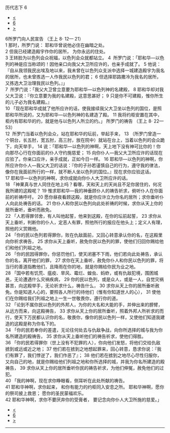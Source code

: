 ﻿





 历代志下 6




* [<](bible/2CH05.md)
* [6](bible/2CH.md)
* [>](bible/2CH07.md)



 
6所罗门向人民宣告 （王上
8·
12—
21）  
1 那时，所罗门说： 耶和华曾说他必住在幽暗之处。  
2 但我已经建造殿宇作你的居所， 为你永远的住处。  
3 王转脸为以色列会众祝福，以色列会众就都站立。 
4  所罗门说：「耶和华—以色列的神是应当称颂的！因他亲口向我父大卫所应许的，也亲手成就了。 
5 他说：『自从我领我民出埃及地以来，我未曾在以色列众支派中选择一城建造殿宇为我名的居所，也未曾拣选一人作我民以色列的君； 
6 但选择耶路撒冷为我名的居所，又拣选大卫治理我民以色列。』」  
7  所罗门说：「我父大卫曾立意要为耶和华—以色列神的名建殿， 
8 耶和华却对我父大卫说：『你立意要为我的名建殿，这意思甚好； 
9 只是你不可建殿，惟你所生的儿子必为我名建殿。』  
10 「现在耶和华成就了他所应许的话，使我接续我父大卫坐以色列的国位，是照耶和华所说的，又为耶和华—以色列神的名建造了殿。 
11 我将约柜安置在其中，柜内有耶和华的约，就是他与以色列人所立的约。」 所罗门的祷告 （王上
8·
22—
53）  
12  所罗门当着以色列会众，站在耶和华的坛前，举起手来， 
13 （所罗门曾造一个铜台，长五肘，宽五肘，高三肘，放在院中）就站在台上，当着以色列的会众跪下，向天举手， 
14 说：「耶和华—以色列的神啊，天上地下没有神可比你的！你向那尽心行在你面前的仆人守约施慈爱； 
15 向你仆人—我父大卫所应许的话现在应验了。你亲口应许，亲手成就，正如今日一样。 
16 耶和华—以色列的神啊，你所应许你仆人—我父大卫的话说：『你的子孙若谨慎自己的行为，遵守我的律法，像你在我面前所行的一样，就不断人坐以色列的国位。』现在求你应验这话。 
17 耶和华—以色列的神啊，求你成就向你仆人大卫所应许的话。  
18 「神果真与世人同住在地上吗？看哪，天和天上的天尚且不足你居住的，何况我所建的这殿呢？ 
19 惟求耶和华—我的神垂顾仆人的祷告祈求，俯听仆人在你面前的祈祷呼吁。 
20 愿你昼夜看顾这殿，就是你应许立为你名的居所；求你垂听仆人向此处祷告的话。 
21 你仆人和你民以色列向此处祈祷的时候，求你从天上你的居所垂听，垂听而赦免。  
22 「人若得罪邻舍，有人叫他起誓，他来到这殿，在你的坛前起誓， 
23 求你从天上垂听，判断你的仆人，定恶人有罪，照他所行的报应在他头上；定义人有理，照他的义赏赐他。  
24 「你的民以色列若得罪你，败在仇敌面前，又回心转意承认你的名，在这殿里向你祈求祷告， 
25 求你从天上垂听，赦免你民以色列的罪，使他们归回你赐给他们和他们列祖之地。  
26 「你的民因得罪你，你惩罚他们，使天闭塞不下雨，他们若向此处祷告，承认你的名，离开他们的罪， 
27 求你在天上垂听，赦免你仆人和你民以色列的罪，将当行的善道指教他们，且降雨在你的地，就是你赐给你民为业之地。  
28 「国中若有饥荒、瘟疫、旱风、霉烂、蝗虫、蚂蚱，或有仇敌犯境，围困城邑，无论遭遇什么灾祸疾病， 
29 你的民以色列，或是众人，或是一人，自觉灾祸甚苦，向这殿举手，无论祈求什么，祷告什么， 
30 求你从天上你的居所垂听赦免。你是知道人心的，要照各人所行的待他们（惟有你知道世人的心）， 
31 使他们在你赐给我们列祖之地上一生一世敬畏你，遵行你的道。  
32 「论到不属你民以色列的外邦人，为你的大名和大能的手，并伸出来的膀臂，从远方而来，向这殿祷告， 
33 求你从天上你的居所垂听，照着外邦人所祈求的而行，使天下万民都认识你的名，敬畏你，像你的民以色列一样，又使他们知道我建造的这殿是称为你名下的。  
34 「你的民若奉你的差遣，无论往何处去与仇敌争战，向你所选择的城与我为你名所建造的殿祷告， 
35 求你从天上垂听他们的祷告祈求，使他们得胜。  
36 「你的民若得罪你（世上没有不犯罪的人），你向他们发怒，将他们交给仇敌掳到或远或近之地； 
37 他们若在掳到之地想起罪来，回心转意，恳求你说：『我们有罪了，我们悖逆了，我们作恶了』； 
38 他们若在掳到之地尽心尽性归服你，又向自己的地，就是你赐给他们列祖之地和你所选择的城，并我为你名所建造的殿祷告， 
39 求你从天上你的居所垂听你民的祷告祈求，为他们伸冤，赦免他们的过犯。  
40 「我的神啊，现在求你睁眼看，侧耳听在此处所献的祷告。  
41 耶和华神啊，求你起来， 和你有能力的约柜同入安息之所。 耶和华神啊，愿你的祭司披上救恩； 愿你的圣民蒙福欢乐。  
42 耶和华神啊，求你不要厌弃你的受膏者， 要记念向你仆人大卫所施的慈爱。」 
* [<](bible/2CH05.md)
* [6](bible/2CH.md)
* [>](bible/2CH07.md)





---









